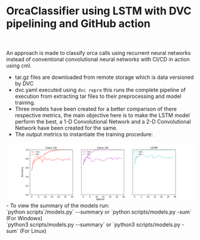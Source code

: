 # OrcaClassifier using LSTM with DVC pipelining and GitHub action
<br><br>An approach is made to classify orca calls using recurrent neural networks instead of conventional convolutional neural networks with CI/CD in action using cml.
- tar.gz files are downloaded from remote storage which is data versioned by DVC
- dvc.yaml executed using `dvc repro` this runs the complete pipeline of execution from extracting tar files to their preprocessing and model training.
- Three models have been created for a better comparison of there respective metrics, the main objective here is to make the LSTM model perform the best, a 1-D Convolutional Network and a 2-D Convolutional Network have been created for the same.
- The output metrics to instantiate the training procedure:<br>
<img src="logs/metric.png">
- To view the summary of the models run:<br> `python scripts`/models.py` --summary or `python scripts/models.py -sum` (For Windows)<br>
`python3 scripts/models.py --summary` or `python3 scripts/models.py -sum` (For Linux)
